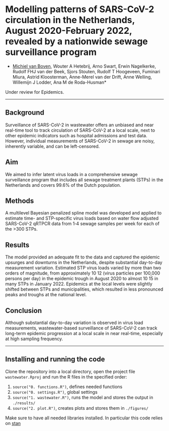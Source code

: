 # Modelling patterns of SARS-CoV-2 circulation in the Netherlands, August 2020-February 2022, revealed by a nationwide sewage surveillance program

* [Michiel van Boven](mailto://michiel.van.boven@rivm.nl), Wouter A Hetebrij, Arno Swart, Erwin Nagelkerke, Rudolf FHJ van der Beek, Sjors Stouten, Rudolf T Hoogeveen, Fuminari Miura, Astrid Kloosterman, Anne-Merel van der Drift, Anne Welling, Willemijn J Lodder, Ana M de Roda-Husman*

Under review for Epidemics.

---

## Background

Surveillance of SARS-CoV-2 in wastewater offers an unbiased and near real-time tool to track circulation of SARS-CoV-2 at a local scale, next to other epidemic indicators such as hospital admissions and test data. However, individual measurements of SARS-CoV-2 in sewage are noisy, inherently variable, and can be left-censored.

## Aim

We aimed to infer latent virus loads in a comprehensive sewage surveillance program that includes all sewage treatment plants (STPs) in the Netherlands and covers 99.6% of the Dutch population.

## Methods

A multilevel Bayesian penalized spline model was developed and applied to estimate time- and STP-specific virus loads based on water flow adjusted SARS-CoV-2 qRTPCR data from 1‑4 sewage samples per week for each of the >300 STPs.

## Results

The model provided an adequate fit to the data and captured the epidemic upsurges and downturns in the Netherlands, despite substantial day-to-day measurement variation. Estimated STP virus loads varied by more than two orders of magnitude, from approximately 10 12 (virus particles per 100,000 persons per day) in the epidemic trough in August 2020 to almost 10 15 in many STPs in January 2022. Epidemics at the local levels were slightly shifted between STPs and municipalities, which resulted in less pronounced peaks and troughs at the national level.

## Conclusion

Although substantial day-to-day variation is observed in virus load measurements, wastewater-based surveillance of SARS-CoV-2 can track long-term epidemic progression at a local scale in near real-time, especially at high sampling frequency.

---

## Installing and running the code

Clone the repository into a local directory, open the project file `wastewater.Rproj` and run the R files in the specified order: 
1. `source("0. functions.R")`, defines needed functions
2. `source("0. settings.R")`, global settings
3. `source("1. wastewater.R")`, runs the model and stores the output in `./results/`
4. `source("2. plot.R")`, creates plots and stores them in `./figures/`

Make sure to have all needed libraries installed. In particular this code relies on [stan](https://mc-stan.org/)
